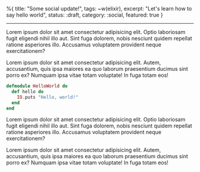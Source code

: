%{
  title: "Some social update!",
  tags: ~w(elixir),
  excerpt: "Let's learn how to say hello world",
  status: :draft,
  category: :social,
  featured: true
}

---

Lorem ipsum dolor sit amet consectetur adipisicing elit. Optio laboriosam fugit eligendi nihil illo aut. Sint fuga dolorem, nobis nesciunt quidem repellat ratione asperiores illo. Accusamus voluptatem provident neque exercitationem?

Lorem ipsum dolor sit amet consectetur adipisicing elit. Autem, accusantium, quis ipsa maiores ea quo laborum praesentium ducimus sint porro ex? Numquam ipsa vitae totam voluptate! In fuga totam eos!


```elixir
defmodule HelloWorld do
  def hello do
    IO.puts "Hello, world!"
  end
end
```

Lorem ipsum dolor sit amet consectetur adipisicing elit. Optio laboriosam fugit eligendi nihil illo aut. Sint fuga dolorem, nobis nesciunt quidem repellat ratione asperiores illo. Accusamus voluptatem provident neque exercitationem?

Lorem ipsum dolor sit amet consectetur adipisicing elit. Autem, accusantium, quis ipsa maiores ea quo laborum praesentium ducimus sint porro ex? Numquam ipsa vitae totam voluptate! In fuga totam eos!
